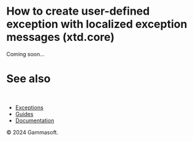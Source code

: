 # How to create user-defined exception with localized exception messages (xtd.core)

Coming soon...

# See also
​
* [Exceptions](/docs/documentation/Guides/xtd.core/Exceptions/overview)
* [Guides](/docs/documentation/Guides)
* [Documentation](/docs/documentation)

© 2024 Gammasoft.

[//]: # (https://learn.microsoft.com/en-us/dotnet/standard/exceptions/how-to-create-localized-exception-messages)
